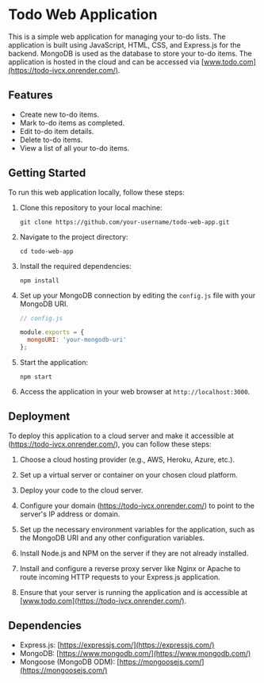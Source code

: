 # Todo Web Application

This is a simple web application for managing your to-do lists. The application is built using JavaScript, HTML, CSS, and Express.js for the backend. MongoDB is used as the database to store your to-do items. The application is hosted in the cloud and can be accessed via [www.todo.com](https://todo-ivcx.onrender.com/).

## Features

- Create new to-do items.
- Mark to-do items as completed.
- Edit to-do item details.
- Delete to-do items.
- View a list of all your to-do items.

## Getting Started

To run this web application locally, follow these steps:

1. Clone this repository to your local machine:

   ```
   git clone https://github.com/your-username/todo-web-app.git
   ```

2. Navigate to the project directory:

   ```
   cd todo-web-app
   ```

3. Install the required dependencies:

   ```
   npm install
   ```

4. Set up your MongoDB connection by editing the `config.js` file with your MongoDB URI.

   ```javascript
   // config.js

   module.exports = {
     mongoURI: 'your-mongodb-uri'
   };
   ```

5. Start the application:

   ```
   npm start
   ```

6. Access the application in your web browser at `http://localhost:3000`.

## Deployment

To deploy this application to a cloud server and make it accessible at (https://todo-ivcx.onrender.com/), you can follow these steps:

1. Choose a cloud hosting provider (e.g., AWS, Heroku, Azure, etc.).

2. Set up a virtual server or container on your chosen cloud platform.

3. Deploy your code to the cloud server.

4. Configure your domain (https://todo-ivcx.onrender.com/) to point to the server's IP address or domain.

5. Set up the necessary environment variables for the application, such as the MongoDB URI and any other configuration variables.

6. Install Node.js and NPM on the server if they are not already installed.

7. Install and configure a reverse proxy server like Nginx or Apache to route incoming HTTP requests to your Express.js application.

8. Ensure that your server is running the application and is accessible at [www.todo.com](https://todo-ivcx.onrender.com/).

## Dependencies

- Express.js: [https://expressjs.com/](https://expressjs.com/)
- MongoDB: [https://www.mongodb.com/](https://www.mongodb.com/)
- Mongoose (MongoDB ODM): [https://mongoosejs.com/](https://mongoosejs.com/)
